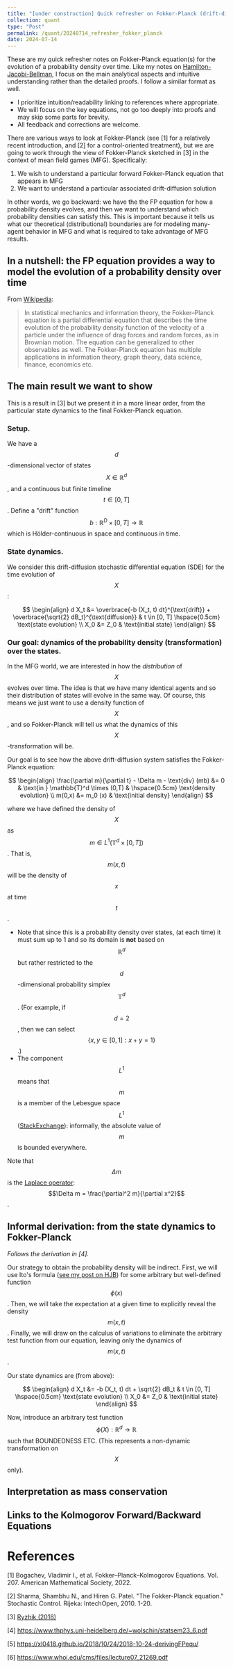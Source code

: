 ```yaml
---
title: "[under construction] Quick refresher on Fokker-Planck (drift-diffusion)"
collection: quant
type: "Post"
permalink: /quant/20240714_refresher_fokker_planck
date: 2024-07-14
---
```


These are my quick refresher notes on Fokker-Planck equation(s) for the evolution of a probability density over time. Like my notes on [Hamilton-Jacobi-Bellman](https://evnchw.github.io/quant/20240623_refresher_hjb), I focus on the main analytical aspects and intuitive understanding rather than the detailed proofs. I follow a similar format as well.

- I prioritize intuition/readability linking to references where appropriate.
- We will focus on the key equations, not go too deeply into proofs and may skip some parts for brevity.
- All feedback and corrections are welcome.

There are various ways to look at Fokker-Planck (see [1] for a relatively recent introduction, and [2] for a control-oriented treatment), but we are going to work through the view of Fokker-Planck sketched in [3] in the context of mean field games (MFG). Specifically:

1. We wish to understand a particular forward Fokker-Planck equation that appears in MFG
2. We want to understand a particular associated drift-diffusion solution

In other words, we go backward: we have the the FP equation for how a probability density evolves, and then we want to understand which probability densities can satisfy this. This is important because it tells us what our theoretical (distributional) boundaries are for modeling many-agent behavior in MFG and what is required to take advantage of MFG results.

## In a nutshell: the FP equation provides a way to model the evolution of a probability density over time

From [Wikipedia](https://en.wikipedia.org/wiki/Fokker%E2%80%93Planck_equation):

> In statistical mechanics and information theory, the Fokker–Planck equation is a partial differential equation that describes the time evolution of the probability density function of the velocity of a particle under the influence of drag forces and random forces, as in Brownian motion. The equation can be generalized to other observables as well. The Fokker-Planck equation has multiple applications in information theory, graph theory, data science, finance, economics etc.

## The main result we want to show

This is a result in [3] but we present it in a more linear order, from the particular state dynamics to the final Fokker-Planck equation.

### Setup.

We have a $$d$$-dimensional vector of states $$X \in \mathbb{R}^d$$, and a continuous but finite timeline $$t \in [0, T]$$. Define a "drift" function $$b: \mathbb{R}^D \times [0, T] \to \mathbb{R}$$ which is Hölder-continuous in space and continuous in time.

### State dynamics.

We consider this drift-diffusion stochastic differential equation (SDE) for the time evolution of $$X$$:

$$
\begin{align}
    d X_t &= \overbrace{-b (X_t, t) dt}^{\text{drift}} + \overbrace{\sqrt{2} dB_t}^{\text{diffusion}} & t \in [0, T] \hspace{0.5cm} \text{state evolution} \\
    X_0 &= Z_0 & \text{initial state}
\end{align}
$$

### Our goal: dynamics of the probability density (transformation) over the states.

In the MFG world, we are interested in how the *distribution* of $$X$$ evolves over time. The idea is that we have many identical agents and so their distribution of states will evolve in the same way. Of course, this means we just want to use a density function of $$X$$, and so Fokker-Planck will tell us what the dynamics of this $$X$$-transformation will be.

Our goal is to see how the above drift-diffusion system satisfies the Fokker-Planck equation:

$$
\begin{align}
    \frac{\partial m}{\partial t} - \Delta m - \text{div} (mb) &= 0 & \text{in } \mathbb{T}^d \times (0,T) & \hspace{0.5cm} \text{density evolution} \\
    m(0,x) &= m_0 (x) & \text{initial density}
\end{align}
$$

<!--
TODO:
- define probability measure on complex unit circle (mathbb T)
- define the \Delta operator for m
- https://www.thphys.uni-heidelberg.de/~wolschin/statsem23_6.pdf
-->

where we have defined the density of $$X$$ as $$m \in L^1(\mathbb{T}^d \times [0,T])$$. That is, $$m(x, t)$$ will be the density of $$x$$ at time $$t$$.

- Note that since this is a probability density over states, (at each time) it must sum up to 1 and so its domain is **not** based on $$\mathbb{R}^d$$ but rather restricted to the $$d$$-dimensional probability simplex $$\mathbb{T}^d$$. (For example, if $$d=2$$, then we can select $$\{x, y \in [0,1]: x + y = 1\}$$.)
- The component $$L^1$$ means that $$m$$ is a member of the Lebesgue space $$L^1$$ ([StackExchange](https://math.stackexchange.com/questions/745894/what-does-it-mean-to-be-an-l1-function)): informally, the absolute value of $$m$$ is bounded everywhere.

<!--
https://math.stackexchange.com/questions/2790010/what-does-the-delta-notation-in-this-formula-mean
-->

Note that $$\Delta m$$ is the [Laplace operator](https://en.wikipedia.org/wiki/Laplace_operator): $$\Delta m = \frac{\partial^2 m}{\partial x^2}$$.

<!--
This says the density $$m(x,t)$$ starts from some initial distribution $$m_0(x)$$. Then, it follows dynamics such that the instantaneous change in $$m$$ ($$\frac{\partial m}{\partial t}$$) is equal to the change wrt. to a state:
--> 

## Informal derivation: from the state dynamics to Fokker-Planck

*Follows the derivation in [4].*

Our strategy to obtain the probability density will be indirect. First, we will use Ito's formula ([see my post on HJB](https://evnchw.github.io/quant/20240623_refresher_hjb)) for some arbitrary but well-defined function $$\phi(x)$$. Then, we will take the expectation at a given time to explicitly reveal the density $$m(x,t)$$. Finally, we will draw on the calculus of variations to eliminate the arbitrary test function from our equation, leaving only the dynamics of $$m(x,t)$$.

Our state dynamics are (from above):

$$
\begin{align}
    d X_t &= -b (X_t, t) dt + \sqrt{2} dB_t & t \in [0, T] \hspace{0.5cm} \text{state evolution} \\
    X_0 &= Z_0 & \text{initial state}
\end{align}
$$

Now, introduce an arbitrary test function $$\phi(X): \mathbb{R}^d \to \mathbb{R}$$ such that BOUNDEDNESS ETC. (This represents a non-dynamic transformation on $$X$$ only). <!-- We obtain two representations of the time derivative of $$\mathbb{E}_x[\phi]$$, show they are equal, and then equality of the integrands will reveal Fokker Planck. -->

<!--
First, directly represent take the expectation of $$\phi$$ wrt. $$X$$ and then its time derivative:

$$
\begin{align}
    \frac{d \mathbb{E}[\phi(X_t)]}{d t} &= \frac{d}{d t} \int_{\mathbb{T}^d} \phi(X_t) m(X_t, t) dX_t & \text{def. of expectation wrt.} X \\
    &= \int_{\mathbb{T}^d} \phi(X_t) \frac{\partial m(X_t, t)}{\partial t} dX_t & \text{Lebesgue integral rule: bounds don't depend on } t
\end{align}
$$

(Not quite sure about the E[d phi(x)] = d E[phi(x)] part.)

To obtain a second representation of this quantity, apply Ito's lemma to $\phi$:

$$
\begin{align}
    d \phi(X_t) &= \left[
        \frac{\partial \phi(X_t)}{\partial t}
        - b(X_t, t) \frac{\partial \phi(X_t)}{\partial X_t}
        + \frac{\partial^2 \phi(X_t)}{\partial X_t^2}
    \right] dt +
    \sqrt{2} \frac{\partial \phi(X_t)}{\partial X_t} dB_t & \text{diffusion coefficient $\sqrt{2}$ cancels out} \\
    \mathbb{E}[d \phi (X_t)] &= \mathbb{E}\left( \left[
        \frac{\partial \phi(X_t)}{\partial t}
        - b(X_t, t) \frac{\partial \phi(X_t)}{\partial X_t}
        + \frac{\partial^2 \phi(X_t)}{\partial X_t^2}
     \right] dt \right) +
    \mathbb{E} \left(\sqrt{2} \frac{\partial \phi(X_t)}{\partial X_t} dB_t \right) & \\
    &= \mathbb{E}\left( \left[
        \frac{\partial \phi(X_t)}{\partial t}
        - b(X_t, t) \frac{\partial \phi(X_t)}{\partial X_t}
        + \frac{\partial^2 \phi(X_t)}{\partial X_t^2}
     \right] dt \right) & \text{expectation of Brownian term is zero} \\
    &= \mathbb{E}\left( \left[
        \frac{\partial \phi(X_t)}{\partial t}
        - b(X_t, t) \frac{\partial \phi(X_t)}{\partial X_t}
        + \frac{\partial^2 \phi(X_t)}{\partial X_t^2}
     \right] \right) dt & \text{term $dt$ constant wrt. expectation}
\end{align}
$$

Dividing by $$dt$$ we therefore have:
$$
\begin{align}
    \mathbb{E} &= \mathbb{E}\left( \left[
        \frac{\partial \phi(X_t)}{\partial t}
        - b(X_t, t) \frac{\partial \phi(X_t)}{\partial X_t}
        + \frac{\partial^2 \phi(X_t)}{\partial X_t^2}
     \right] \right) dt & \text{term $dt$ constant wrt. expectation}
\end{align}
$$

-->

<!-- 
## Derivation of Fokker-Planck

You can see here for an accessible derivation of Fokker-Planck: [Appendix: Derivation of the Fokker-Planck Equation (UC Berkeley)](https://sites.me.ucsb.edu/~moehlis/moehlis_papers/appendix.pdf) -->

## Interpretation as mass conservation

<!--
https://math.stackexchange.com/questions/2292544/understanding-the-fokker-planck-equation-for-non-stationary-processes
https://en.wikipedia.org/wiki/Fokker%E2%80%93Planck_equation
-->

## Links to the Kolmogorov Forward/Backward Equations

# References

[1] Bogachev, Vladimir I., et al. Fokker–Planck–Kolmogorov Equations. Vol. 207. American Mathematical Society, 2022.

[2] Sharma, Shambhu N., and Hiren G. Patel. "The Fokker-Planck equation." Stochastic Control. Rijeka: IntechOpen, 2010. 1-20.

[3] [Ryzhik (2018)](https://math.stanford.edu/~ryzhik/STANFORD/MEAN-FIELD-GAMES/notes-mean-field.pdf)

[4] https://www.thphys.uni-heidelberg.de/~wolschin/statsem23_6.pdf

[5] https://xl0418.github.io/2018/10/24/2018-10-24-derivingFPequ/

[6] https://www.whoi.edu/cms/files/lecture07_21269.pdf